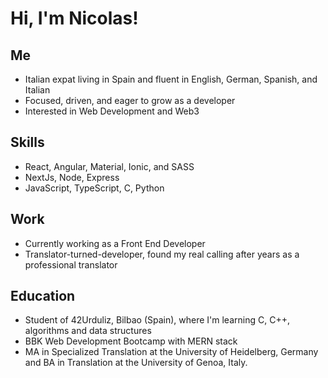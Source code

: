 # Hi, I'm **Nicolas**!

## Me
- Italian expat living in Spain and fluent in English, German, Spanish, and Italian
- Focused, driven, and eager to grow as a developer
- Interested in Web Development and Web3

## Skills
- React, Angular, Material, Ionic, and SASS
- NextJs, Node, Express
- JavaScript, TypeScript, C, Python

## Work
- Currently working as a Front End Developer
- Translator-turned-developer, found my real calling after years as a professional translator

## Education
- Student of 42Urduliz, Bilbao (Spain), where I'm learning C, C++, algorithms and data structures
- BBK Web Development Bootcamp with MERN stack
- MA in Specialized Translation at the University of Heidelberg, Germany and BA in Translation at the University of Genoa, Italy.


